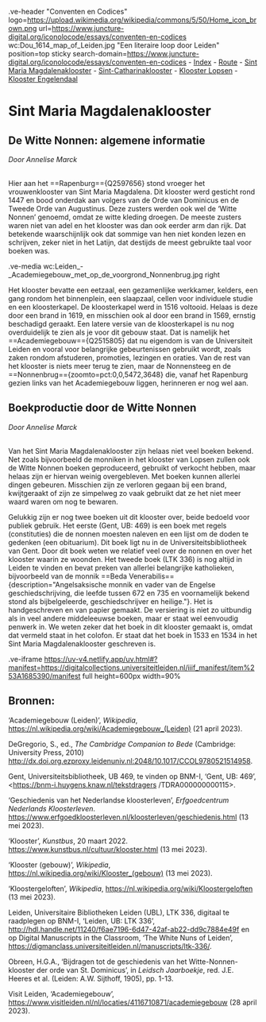 .ve-header "Conventen en Codices" logo=https://upload.wikimedia.org/wikipedia/commons/5/50/Home_icon_brown.png url=https://www.juncture-digital.org/iconolocode/essays/conventen-en-codices wc:Dou_1614_map_of_Leiden.jpg "Een literaire loop door Leiden" position=top sticky search-domain=https://www.juncture-digital.org/iconolocode/essays/conventen-en-codices 
    - [Index](/conventen-en-codices/)
    - [Route](/conventen-en-codices/route)
    - [Sint Maria Magdalenaklooster](/conventen-en-codices/maria-magdalenaklooster)
    - [Sint-Catharinaklooster](/conventen-en-codices/catharinaklooster)
    - [Klooster Lopsen](/conventen-en-codices/klooster-lopsen)
    - [Klooster Engelendaal](/conventen-en-codices/klooster-engelendaal)
    
# Sint Maria Magdalenaklooster

## De Witte Nonnen: algemene informatie
*Door Annelise Marck*
<br><br>

Hier aan het ==Rapenburg=={Q2597656} stond vroeger het vrouwenklooster van Sint Maria Magdalena. Dit klooster werd gesticht rond 1447 en bood onderdak aan volgers van de Orde van Dominicus en de Tweede Orde van Augustinus. Deze zusters werden ook wel de ‘Witte Nonnen’ genoemd, omdat ze witte kleding droegen. De meeste zusters waren niet van adel en het klooster was dan ook eerder arm dan rijk. Dat betekende waarschijnlijk ook dat sommige van hen niet konden lezen en schrijven, zeker niet in het Latijn, dat destijds de meest gebruikte taal voor boeken was. 

.ve-media wc:Leiden_-_Academiegebouw_met_op_de_voorgrond_Nonnenbrug.jpg right

Het klooster bevatte een eetzaal, een gezamenlijke werkkamer, kelders, een gang rondom het binnenplein, een slaapzaal, cellen voor individuele studie en een kloosterkapel. De kloosterkapel werd in 1516 voltooid. Helaas is deze door een brand in 1619, en misschien ook al door een brand in 1569, ernstig beschadigd geraakt. Een latere versie van de kloosterkapel is nu nog overduidelijk te zien als je voor dit gebouw staat. Dat is namelijk het ==Academiegebouw=={Q2515805} dat nu eigendom is van de Universiteit Leiden en vooral voor belangrijke gebeurtenissen gebruikt wordt, zoals zaken rondom afstuderen, promoties, lezingen en oraties. Van de rest van het klooster is niets meer terug te zien, maar de Nonnensteeg en de ==Nonnenbrug=={zoomto=pct:0,0,5472,3648} die, vanaf het Rapenburg gezien links van het Academiegebouw liggen, herinneren er nog wel aan.


## Boekproductie door de Witte Nonnen
*Door Annelise Marck*
<br><br>

Van het Sint Maria Magdalenaklooster zijn helaas niet veel boeken bekend. Net zoals bijvoorbeeld de monniken in het klooster van Lopsen zullen ook de Witte Nonnen boeken geproduceerd, gebruikt of verkocht hebben, maar helaas zijn er hiervan weinig overgebleven. Met boeken kunnen allerlei dingen gebeuren. Misschien zijn ze verloren gegaan bij een brand, kwijtgeraakt of zijn ze simpelweg zo vaak gebruikt dat ze het niet meer waard waren om nog te bewaren.

Gelukkig zijn er nog twee boeken uit dit klooster over, beide bedoeld voor publiek gebruik. Het eerste (Gent, UB: 469) is een boek met regels (constituties) die de nonnen moesten naleven en een lijst om de doden te gedenken (een obituarium). Dit boek ligt nu in de Universiteitsbibliotheek van Gent. Door dit boek weten we relatief veel over de nonnen en over het klooster waarin ze woonden. Het tweede boek (LTK 336) is nog altijd in Leiden te vinden en bevat preken van allerlei belangrijke katholieken, bijvoorbeeld van de monnik ==Beda Venerabilis=={description="Angelsaksische monnik en vader van de Engelse geschiedschrijving, die leefde tussen 672 en 735 en voornamelijk bekend stond als bijbelgeleerde, geschiedschrijver en heilige."}. Het is handgeschreven en van papier gemaakt. De versiering is niet zo uitbundig als in veel andere middeleeuwse boeken, maar er staat wel eenvoudig penwerk in. We weten zeker dat het boek in dit klooster gemaakt is, omdat dat vermeld staat in het colofon. Er staat dat het boek in 1533 en 1534 in het Sint Maria Magdalenaklooster geschreven is. 

.ve-iframe https://uv-v4.netlify.app/uv.html#?manifest=https://digitalcollections.universiteitleiden.nl/iiif_manifest/item%253A1685390/manifest full height=600px width=90%

## Bronnen:

‘Academiegebouw (Leiden)’, *Wikipedia*, 								<https://nl.wikipedia.org/wiki/Academiegebouw_(Leiden)> (21 april 2023).

DeGregorio, S., ed., *The Cambridge Companion to Bede* (Cambridge: University Press, 		2010) <http://dx.doi.org.ezproxy.leidenuniv.nl:2048/10.1017/CCOL9780521514958>. 

Gent, Universiteitsbibliotheek, UB 469, te vinden op BNM-I, ‘Gent, UB: 469’, 			<https://bnm-i.huygens.knaw.nl/tekstdragers /TDRA000000000115>.

‘Geschiedenis van het Nederlandse kloosterleven’, *Erfgoedcentrum Nederlands Kloosterleven*. <https://www.erfgoedkloosterleven.nl/kloosterleven/geschiedenis.html> (13 mei 2023). 

‘Klooster’, *Kunstbus*, 20 maart 2022. <https://www.kunstbus.nl/cultuur/klooster.html> (13 	mei 2023). 

‘Klooster (gebouw)’, *Wikipedia*, <https://nl.wikipedia.org/wiki/Klooster_(gebouw)> (13 mei 	2023). 

‘Kloostergeloften’, *Wikipedia*, <https://nl.wikipedia.org/wiki/Kloostergeloften> (13 mei 		2023).

Leiden, Universitaire Bibliotheken Leiden (UBL), LTK 336, digitaal te raadplegen op BNM-I, ‘Leiden, UB: LTK 336’,		<http://hdl.handle.net/11240/f6ae7196-6d47-42af-ab22-dd9c7884e49f> en op Digital Manuscripts in the Classroom, ‘The White Nuns of Leiden’, <https://digmanclass.universiteitleiden.nl/manuscripts/ltk-336/>. 

Obreen, H.G.A., ‘Bijdragen tot de geschiedenis van het Witte-Nonnen-klooster der orde van 	St. Dominicus’, in *Leidsch Jaarboekje*, red. J.E. Heeres et al. (Leiden: A.W. Sijthoff, 	1905), pp. 1-13.

Visit Leiden, ‘Academiegebouw’, 									<https://www.visitleiden.nl/nl/locaties/4116710871/academiegebouw> (28 april 		2023).



